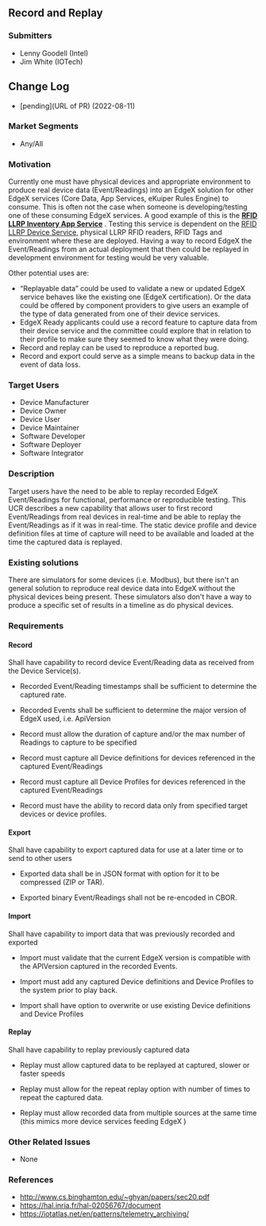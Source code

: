 ## Record and Replay
### Submitters
- Lenny Goodell (Intel)
- Jim White (IOTech)

## Change Log
- [pending](URL of PR) (2022-08-11)

### Market Segments
- Any/All

### Motivation
Currently one must have physical devices and appropriate environment to produce real device data (Event/Readings) into an EdgeX solution for other EdgeX services (Core Data, App Services, eKuiper Rules Engine) to consume. This is often not the case when someone is developing/testing one of these consuming EdgeX services. A good example of this is the **[RFID LLRP Inventory App Service](https://github.com/edgexfoundry/app-rfid-llrp-inventory)** . Testing this service is dependent on the [RFID LLRP Device Service](https://github.com/edgexfoundry/device-rfid-llrp-go), physical LLRP RFID readers, RFID Tags and environment where these are deployed. Having a way to record EdgeX the Event/Readings from an actual deployment that then could be replayed in development environment for testing would be very valuable. 

Other potential uses are:

- “Replayable data” could be used to validate a new or updated EdgeX service behaves like the existing one (EdgeX certification). Or the data could be offered by component providers to give users an example of the type of data generated from one of their device services.
- EdgeX Ready applicants could use a record feature to capture data from their device service and the committee could explore that in relation to their profile to make sure they seemed to know what they were doing.
- Record and replay can be used to reproduce a reported bug.
- Record and export could serve as a simple means to backup data in the event of data loss.

### Target Users
- Device Manufacturer
- Device Owner
- Device User
- Device Maintainer
- Software Developer
- Software Deployer
- Software Integrator

### Description
Target users have the need to be able to replay recorded EdgeX Event/Readings for functional, performance or reproducible testing. This UCR describes a new capability that allows user to first record Event/Readings from real devices in real-time and be able to replay the Event/Readings as if it was in real-time. The static device profile and device definition files at time of capture will need to be available and loaded at the time the captured data is replayed. 

### Existing solutions
There are simulators for some devices (i.e. Modbus), but there isn't an general solution to reproduce real device data into EdgeX without the physical devices being present. These simulators also don't have a way to produce a specific set of results in a timeline as do physical devices.

### Requirements
#### Record

Shall have capability to record device Event/Reading data as received from the Device Service(s). 

- Recorded Event/Reading timestamps shall be sufficient to determine the captured rate.

- Recorded Events shall be sufficient to determine the major version of EdgeX used, i.e. ApiVersion

- Record must allow the duration of capture and/or the max number of Readings to capture to be specified

- Record must capture all Device definitions for devices referenced in the captured Event/Readings

- Record must capture all Device Profiles for devices referenced in the captured Event/Readings

- Record must have the ability to record data only from specified target devices or device profiles.

#### Export

Shall have capability to export captured data for use at a later time or to send to other users

- Exported data shall be in JSON format with option for it to be compressed (ZIP or TAR). 

- Exported binary Event/Readings shall not be re-encoded in CBOR.

#### Import

Shall have capability to import data that was previously recorded and exported

- Import must validate that the current EdgeX version is compatible with the APIVersion captured in the recorded Events. 

- Import must add any captured Device definitions and Device Profiles to the system prior to play back.

- Import shall have option to overwrite or use existing Device definitions and Device Profiles

#### Replay

Shall have capability to replay previously captured data

- Replay must allow captured data to be replayed at captured, slower or faster speeds

- Replay must allow for the repeat replay option with number of times to repeat the captured data.

- Replay must allow recorded data from multiple sources at the same time (this mimics more device services feeding EdgeX )

### Other Related Issues
- None

### References
- http://www.cs.binghamton.edu/~ghyan/papers/sec20.pdf
- https://hal.inria.fr/hal-02056767/document
- https://iotatlas.net/en/patterns/telemetry_archiving/
